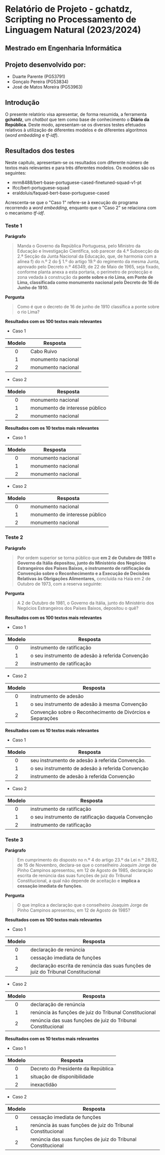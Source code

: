 # Relatório de Projeto - gchatdz, Scripting no Processamento de Linguagem Natural (2023/2024)
## Mestrado em Engenharia Informática
## Projeto desenvolvido por:
* Duarte Parente (PG53791)
* Gonçalo Pereira (PG53834)
* José de Matos Moreira (PG53963)

## Introdução
O presente relatório visa apresentar, de forma resumida, a ferramenta **gchatdz**, um *chatbot* que tem como base de conhecimento o **Diário da República**.
Deste modo, apresentam-se os diversos testes efetuados relativos à utilização de diferentes modelos e de diferentes algoritmos (*word embedding* e *tf-idf*).



## Resultados dos testes
Neste capítulo, apresentam-se os resultados com diferente número de textos mais relevantes e para três diferentes modelos. Os modelos são os seguintes:
    
+ mrm8488/bert-base-portuguese-cased-finetuned-squad-v1-pt
+ lfcc/bert-portuguese-squad
+ eraldoluis/faquad-bert-base-portuguese-cased

Acrescenta-se que o "Caso 1" refere-se à execução do programa recorrendo a *word embedding*, enquanto que o "Caso 2" se relaciona com o mecanismo *tf-idf*.

### Teste 1

**Parágrafo**

> Manda o Governo da República Portuguesa, pelo Ministro da Educação e  Investigação Científica, sob parecer da 4.ª Subsecção da 2.ª Secção da Junta  Nacional da Educação, que, de harmonia com a alínea f) do n.º 2 do § 1.º do  artigo 19.º do regimento da mesma Junta, aprovado pelo Decreto n.º 46349, de  22 de Maio de 1965, seja fixado, conforme planta anexa a esta portaria, o  perímetro de protecção e zona vedada à construção da **ponte sobre o rio Lima,  em Ponte de Lima, classificada como monumento nacional pelo Decreto de 16 de  Junho de 1910.**

**Pergunta**

> Como é que o decreto de 16 de junho de 1910 classifica a ponte sobre o rio Lima?

**Resultados com os 100 textos mais relevantes**

+ Caso 1

| Modelo   | Resposta            | 
|----------|---------------------|
|  <div align="center">0</div> | Cabo Ruivo          | 
| <div align="center">1</div> | monumento nacional  |
| <div align="center">2</div> | monumento nacional  |


+ Caso 2

| Modelo   | Resposta            | 
|----------|---------------------|
| <div align="center">0</div> | monumento nacional          |
| <div align="center">1</div> | monumento de interesse público  | 
| <div align="center">2</div> | monumento nacional  |

**Resultados com os 10 textos mais relevantes**

+ Caso 1

| Modelo   | Resposta            |
|----------|---------------------|
|  <div align="center">0</div> | monumento nacional         |
| <div align="center">1</div> | monumento nacional  |
| <div align="center">2</div> | monumento nacional  | 

+ Caso 2

| Modelo   | Resposta            |
|----------|---------------------|
| <div align="center">0</div> | monumento nacional          |
| <div align="center">1</div> | monumento de interesse público  | 
| <div align="center">2</div> | monumento nacional  |


### Teste 2

**Parágrafo**

> Por ordem superior se torna público que **em 2 de Outubro de 1981 o Governo da  Itália depositou, junto do Ministério dos Negócios Estrangeiros dos Países  Baixos, o instrumento de ratificação da Convenção sobre o Reconhecimento e a  Execução de Decisões Relativas às Obrigações Alimentares,** concluída na Haia em  2 de Outubro de 1973, com a reserva seguinte:

**Pergunta**

>A 2 de Outubro de 1981, o Governo da  Itália, junto do Ministério dos Negócios Estrangeiros dos Países  Baixos, depositou o quê?

**Resultados com os 100 textos mais relevantes**

+ Caso 1

| Modelo   | Resposta            | 
|----------|---------------------|
| <div align="center">0</div> | instrumento de  ratificação |
| <div align="center">1</div> | o seu instrumento de adesão à referida Convenção  | 
| <div align="center">2</div> | instrumento de ratificação  |

+ Caso 2

| Modelo   | Resposta            | 
|----------|---------------------|
| <div align="center">0</div> | instrumento  de adesão |
| <div align="center">1</div> | o seu instrumento de adesão à mesma  Convenção  | 
| <div align="center">2</div> | Convenção sobre o Reconhecimento de Divórcios e Separações  |

**Resultados com os 10 textos mais relevantes**

+ Caso 1

| Modelo   | Resposta            | 
|----------|---------------------|
| <div align="center">0</div> | seu instrumento de adesão à referida Convenção. |
| <div align="center">1</div> | o seu instrumento de adesão à referida Convenção  | 
| <div align="center">2</div> | instrumento de adesão à referida Convenção  |

+ Caso 2

| Modelo   | Resposta            |
|----------|---------------------|
| <div align="center">0</div> | instrumento de  ratificação | 
| <div align="center">1</div> | o seu instrumento de ratificação  daquela Convenção  | 
| <div align="center">2</div> | instrumento de  ratificação  |

### Teste 3

**Parágrafo**

> Em cumprimento do disposto no n.º 4 do artigo 23.º da Lei n.º 28/82, de 15 de  Novembro, declara-se que o conselheiro Joaquim Jorge de Pinho Campinos  apresentou, em 12 de Agosto de 1985, declaração escrita de renúncia das suas  funções de juiz do Tribunal Constitucional, a qual não depende de aceitação e  **implica a cessação imediata de funções.**

**Pergunta**

> O que implica a declaração que o conselheiro Joaquim Jorge de Pinho Campinos  apresentou, em 12 de Agosto de 1985?

**Resultados com os 100 textos mais relevantes**

+ Caso 1

| Modelo   | Resposta            |
|----------|---------------------|
| <div align="center">0</div> | declaração de renúncia | 
| <div align="center">1</div> | cessação imediata de funções  | 
| <div align="center">2</div> | declaração escrita de renúncia das suas  funções de juiz do Tribunal Constitucional  |

+ Caso 2

| Modelo   | Resposta            |
|----------|---------------------|
| <div align="center">0</div> | declaração de renúncia | 
| <div align="center">1</div> | renúncia às funções de juiz  do Tribunal Constitucional  | 
| <div align="center">2</div> | renúncia das suas  funções de juiz do Tribunal Constitucional  |

**Resultados com os 10 textos mais relevantes**

+ Caso 1

| Modelo   | Resposta            |
|----------|---------------------|
| <div align="center">0</div> | Decreto do Presidente da República | 
| <div align="center">1</div> | situação de disponibilidade  | 
| <div align="center">2</div> | inexactidão  |

+ Caso 2

| Modelo   | Resposta            |
|----------|---------------------|
| <div align="center">0</div> | cessação imediata de funções | 
| <div align="center">1</div> | renúncia às suas funções de juiz do Tribunal Constitucional  | 
| <div align="center">2</div> | renúncia das suas  funções de juiz do Tribunal Constitucional  |

